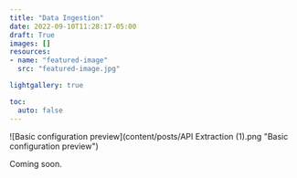 ```yaml
---
title: "Data Ingestion"
date: 2022-09-10T11:28:17-05:00
draft: True
images: []
resources:
- name: "featured-image"
  src: "featured-image.jpg"

lightgallery: true

toc:
  auto: false
---
```

![Basic configuration preview](content/posts/API Extraction (1).png "Basic configuration preview")

Coming soon.
